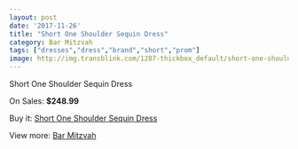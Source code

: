 ```yaml
---
layout: post
date: '2017-11-26'
title: "Short One Shoulder Sequin Dress"
category: Bar Mitzvah
tags: ["dresses","dress","brand","short","prom"]
image: http://img.transblink.com/1287-thickbox_default/short-one-shoulder-sequin-dress.jpg
---
```

Short One Shoulder Sequin Dress

On Sales: **$248.99**
<a href="https://www.transblink.com/en/bar-mitzvah/377-short-one-shoulder-sequin-dress.html"><amp-img layout="responsive" width="600" height="600" src="//img.transblink.com/1287-thickbox_default/short-one-shoulder-sequin-dress.jpg" alt="Short One Shoulder Sequin Dress 0" /></a>
<a href="https://www.transblink.com/en/bar-mitzvah/377-short-one-shoulder-sequin-dress.html"><amp-img layout="responsive" width="600" height="600" src="//img.transblink.com/1289-thickbox_default/short-one-shoulder-sequin-dress.jpg" alt="Short One Shoulder Sequin Dress 1" /></a>
<a href="https://www.transblink.com/en/bar-mitzvah/377-short-one-shoulder-sequin-dress.html"><amp-img layout="responsive" width="600" height="600" src="//img.transblink.com/1288-thickbox_default/short-one-shoulder-sequin-dress.jpg" alt="Short One Shoulder Sequin Dress 2" /></a>

Buy it: [Short One Shoulder Sequin Dress](https://www.transblink.com/en/bar-mitzvah/377-short-one-shoulder-sequin-dress.html "Short One Shoulder Sequin Dress")

View more: [Bar Mitzvah](https://www.transblink.com/en/2-bar-mitzvah "Bar Mitzvah")